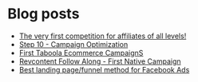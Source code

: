 # Blog posts
<!-- BLOG-POST-LIST:START -->
- [The very first competition for affiliates of all levels!](https://afflift.com/f/threads/the-very-first-competition-for-affiliates-of-all-levels.10007/)
- [Step 10 - Campaign Optimization](https://afflift.com/f/threads/step-10-campaign-optimization.7481/)
- [First Taboola Ecommerce CampaignS](https://afflift.com/f/threads/first-taboola-ecommerce-campaigns.10375/)
- [Revcontent Follow Along - First Native Campaign](https://afflift.com/f/threads/revcontent-follow-along-first-native-campaign.10092/)
- [Best landing page/funnel method for Facebook Ads](https://afflift.com/f/threads/best-landing-page-funnel-method-for-facebook-ads.10374/)
<!-- BLOG-POST-LIST:END -->
